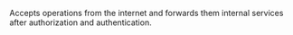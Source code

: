 Accepts operations from the internet and forwards them internal services after authorization and authentication.
